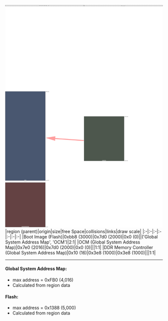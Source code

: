 ![memory map diagram](A3_maxaddress_lower_than_memregions_diagram.png)
|region (parent)|origin|size|free Space|collisions|links|draw scale|
|:-|:-|:-|:-|:-|:-|:-|
|<span style='color:(18, 32, 18)'>Boot Image (Flash)</span>|0xbb8 (3000)|0x7d0 (2000)|0x0 (0)||('Global System Address Map', 'OCM')|2:1|
|<span style='color:(13, 32, 65)'>OCM (Global System Address Map)</span>|0x7e0 (2016)|0x7d0 (2000)|0x0 (0)|||1:1|
|<span style='color:(49, 4, 5)'>DDR Memory Controller (Global System Address Map)</span>|0x10 (16)|0x3e8 (1000)|0x3e8 (1000)|||1:1|

---
#### Global System Address Map:
- max address = 0xFB0 (4,016)
- Calculated from region data
#### Flash:
- max address = 0x1388 (5,000)
- Calculated from region data